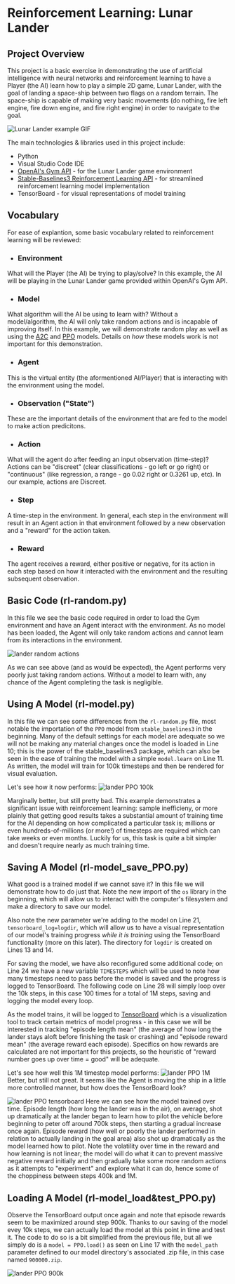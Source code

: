 # Reinforcement Learning: Lunar Lander
## Project Overview
This project is a basic exercise in demonstrating the use of artificial intelligence with neural networks and reinforcement learning to have a Player (the AI) learn how to play a simple 2D game, Lunar Lander, with the goal of landing a space-ship between two flags on a random terrain. The space-ship is capable of making very basic movements (do nothing, fire left engine, fire down engine, and fire right engine) in order to navigate to the goal. 

![Lunar Lander example GIF](./assets/images/lunar_lander_example.gif)

The main technologies & libraries used in this project include:
- Python
- Visual Studio Code IDE
- [OpenAI's Gym API](https://github.com/openai/gym) - for the Lunar Lander game environment
- [Stable-Baselines3 Reinforcement Learning API](https://github.com/DLR-RM/stable-baselines3) - for streamlined reinforcement learning model implementation
- TensorBoard - for visual representations of model training

## Vocabulary
For ease of explantion, some basic vocabulary related to reinforcement learning will be reviewed: 

- ### Environment
What will the Player (the AI) be trying to play/solve? In this example, the AI will be playing in the Lunar Lander game provided within OpenAI's Gym API.

- ### Model 
What algorithm will the AI be using to learn with? Without a model/algorithm, the AI will only take random actions and is incapable of improving itself. In this example, we will demonstrate random play as well as using the [A2C](https://stable-baselines3.readthedocs.io/en/master/modules/a2c.html) and [PPO](https://stable-baselines3.readthedocs.io/en/master/modules/ppo.html) models. Details on *how* these models work is not important for this demonstration. 

- ### Agent
This is the virtual entity (the aformentioned AI/Player) that is interacting with the environment using the model.

- ### Observation ("State")
These are the important details of the environment that are fed to the model to make action predicitons. 

- ### Action 
What will the agent do after feeding an input observation (time-step)?
Actions can be "discreet" (clear classifications - go left or go right) or "continuous" (like regression, a range - go 0.02 right or 0.3261 up, etc). In our example, actions are Discreet.

- ### Step
A time-step in the environment. In general, each step in the environment will result in an Agent action in that environment followed by a new observation and a "reward" for the action taken. 

- ### Reward
The agent receives a reward, either positive or negative, for its action in each step based on how it interacted with the environment and the resulting subsequent observation.

## Basic Code (rl-random.py)
In this file we see the basic code required in order to load the Gym environment and have an Agent interact with the environment. As no model has been loaded, the Agent will only take random actions and cannot learn from its interactions in the environment. 

![lander random actions](./assets/images/lander_random.gif)

As we can see above (and as would be expected), the Agent performs very poorly just taking random actions. Without a model to learn with, any chance of the Agent completing the task is negligible. 


## Using A Model (rl-model.py)
In this file we can see some differences from the `rl-random.py` file, most notable the importation of the `PPO` model from `stable_baselines3` in the beginning. 
Many of the default settings for each model are adequate so we will not be making any material changes once the model is loaded in Line 10; this is the power of the stable_baselines3 package, which can also be seen in the ease of training the model with a simple `model.learn` on Line 11. As written, the model will train for 100k timesteps and then be rendered for visual evaluation. 

Let's see how it now performs:
![lander PPO 100k](./assets/images/lander_PPO_100k.gif)

Marginally better, but still pretty bad. This example demonstrates a significant issue with reinforcement learning: sample inefficieny, or more plainly that getting good results takes a substantial amount of training time for the AI depending on how complicated a particular task is; millions or even hundreds-of-millions (or more!) of timesteps are required which can take weeks or even months. Luckily for us, this task is quite a bit simpler and doesn't require nearly as much training time.

## Saving A Model (rl-model_save_PPO.py)
What good is a trained model if we cannot save it? In this file we will demonstrate how to do just that. Note the new import of the `os` library in the beginning, which will allow us to interact with the computer's filesystem and make a directory to save our model.

Also note the new parameter we're adding to the model on Line 21, `tensorboard_log=logdir`, which will allow us to have a visual representation of our model's training progress *while it is training* using the TensorBoard functionality (more on this later). The directory for `logdir` is created on Lines 13 and 14. 

For saving the model, we have also reconfigured some additional code; on Line 24 we have a new variable `TIMESTEPS` which will be used to note how many timesteps need to pass before the model is saved and the progress is logged to TensorBoard. The following code on Line 28 will simply loop over the 10k steps, in this case 100 times for a total of 1M steps, saving and logging the model every loop.

As the model trains, it will be logged to [TensorBoard](https://www.tensorflow.org/tensorboard/) which is a visualization tool to track certain metrics of model progress - in this case we will be interested in tracking "episode length mean" (the average of how long the lander stays aloft before finishing the task or crashing) and "episode reward mean" (the average reward each episode). Specifics on how rewards are calculated are not important for this projects, so the heuristic of "reward number goes up over time = good" will be adequate. 

Let's see how well this 1M timestep model performs:
![lander PPO 1M](./assets/images/lander_PPO_1M.gif)
Better, but still not great. It seems like the Agent is moving the ship in a little more controlled manner, but how does the TensorBoard look?

![lander PPO tensorboard](./assets/images/tensorboard_ppo.png)
Here we can see how the model trained over time. Episode length (how long the lander was in the air), on average, shot up dramatically at the lander began to learn how to pilot the vehicle before beginning to peter off around 700k steps, then starting a gradual increase once again.
Episode reward (how well or poorly the lander performed in relation to actually landing in the goal area) also shot up dramatically as the model learned how to pilot. Note the volatility over time in the reward and how learning is not linear; the model will do what it can to prevent massive negative reward initially and then gradually take some more random actions as it attempts to "experiment" and explore what it can do, hence some of the choppiness between steps 400k and 1M. 

## Loading A Model (rl-model_load&test_PPO.py)
Observe the TensorBoard output once again and note that episode rewards seem to be maximized around step 900k. Thanks to our saving of the model evey 10k steps, we can actually load the model at this point in time and test it. The code to do so is a bit simplified from the previous file, but all we simply do is a `model = PPO.load()` as seen on Line 17 with the `model_path` parameter defined to our model directory's associated .zip file, in this case named `900000.zip`.

![lander PPO 900k](./assets/images/lander_PPO_900k.gif)